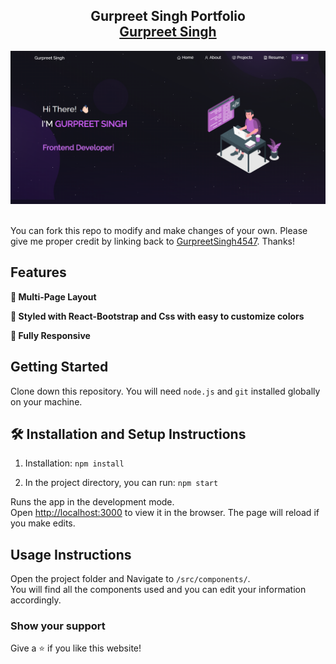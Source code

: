 <h2 align="center">
  Gurpreet Singh Portfolio<br/>
  <a href="https://portfolio-uqgd.onrender.com" target="_blank">Gurpreet Singh</a>
</h2>
<div align="center">
  <img alt="Demo" src="./Images/readme-img1.png" />
</div>

<br/>

You can fork this repo to modify and make changes of your own. Please give me proper credit by linking back to [GurpreetSingh4547](https://github.com/Gurpreetsingh4547/Portfolio). Thanks!

## Features

**📖 Multi-Page Layout**

**🎨 Styled with React-Bootstrap and Css with easy to customize colors**

**📱 Fully Responsive**

## Getting Started

Clone down this repository. You will need `node.js` and `git` installed globally on your machine.

## 🛠 Installation and Setup Instructions

1. Installation: `npm install`

2. In the project directory, you can run: `npm start`

Runs the app in the development mode.\
Open [http://localhost:3000](http://localhost:3000) to view it in the browser.
The page will reload if you make edits.

## Usage Instructions

Open the project folder and Navigate to `/src/components/`. <br/>
You will find all the components used and you can edit your information accordingly.

### Show your support

Give a ⭐ if you like this website!
